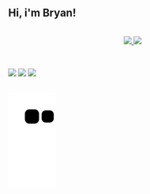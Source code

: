 ## Hi, i'm Bryan!


<div align="center">
    <br />  
  <a href="https://github.com/bryanrho">
  <img height="180em" src="https://github-readme-stats.vercel.app/api?username=bryanrho&show_icons=true&theme=react&include_all_commits=true&count_private=true"/>
  <img height="180em" src="https://github-readme-stats.vercel.app/api/top-langs/?username=bryanrho&layout=compact&langs_count=7&theme=react"/>
</div>
  
  ##
  
<br />  
  
 
<div> 
  <a href="https://instagram.com/bryanrho" target="_blank"><img src="https://img.shields.io/badge/-Instagram-%23E4405F?style=for-the-badge&logo=instagram&logoColor=white" target="_blank"></a>
  <a href = "mailto:bryanhoffmanndev@gmail.com"><img src="https://img.shields.io/badge/-Gmail-%23333?style=for-the-badge&logo=gmail&logoColor=white" target="_blank"></a>
  <a href="https://www.linkedin.com/in/bryanrhoffmann/" target="_blank"><img src="https://img.shields.io/badge/-LinkedIn-%230077B5?style=for-the-badge&logo=linkedin&logoColor=white" target="_blank"></a> 
 
 </div>
  
   ##

  ![Snake animation](https://github.com/bryanrho/bryanrho/blob/output/github-contribution-grid-snake.svg)
